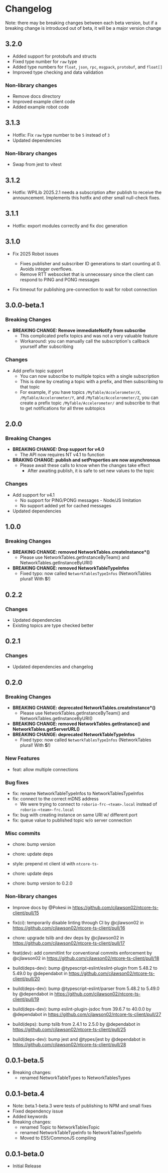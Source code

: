 # Changelog

Note: there may be breaking changes between each beta version, but if a breaking change is introduced out of beta, it will be a major version change

## 3.2.0

- Added support for protobufs and structs
- Fixed type number for `raw` type
- Added type numbers for `float`, `json`, `rpc`, `msgpack`, `protobuf`, and `float[]`
- Improved type checking and data validation

### Non-library changes

- Remove docs directory
- Improved example client code
- Added example robot code

## 3.1.3

- Hotfix: Fix `raw` type number to be `5` instead of `3`
- Updated dependencies

### Non-library changes

- Swap from jest to vitest

## 3.1.2

- Hotfix: WPILib 2025.2.1 needs a subscription after publish to receive the announcement. Implements this hotfix and other small null-check fixes.

## 3.1.1

- Hotfix: export modules correctly and fix doc generation

## 3.1.0

- Fix 2025 Robot issues

  - Fixes publisher and subscriber ID generations to start counting at 0. Avoids integer overflows.
  - Remove RTT websocket that is unnecessary since the client can respond to PING and PONG messages

- Fix timeout for publishing pre-connection to wait for robot connection

## 3.0.0-beta.1

### Breaking Changes

- **BREAKING CHANGE: Remove immediateNotify from subscribe**
  - This complicated prefix topics and was not a very valuable feature
  - Workaround: you can manually call the subscription's callback yourself after subscribing

### Changes

- Add prefix topic support
  - You can now subscribe to multiple topics with a single subscription
  - This is done by creating a topic with a prefix, and then subscribing to that topic
  - For example, if you have topics `/MyTable/Accelerometer/X`, `/MyTable/Accelerometer/Y`, and `/MyTable/Accelerometer/Z`, you can create a prefix topic `/MyTable/Accelerometer/` and subscribe to that to get notifications for all three subtopics

## 2.0.0

### Breaking Changes

- **BREAKING CHANGE: Drop support for v4.0**
  - The API now requires NT v4.1 to function
- **BRAKING CHANGE: publish and setProperties are now asynchronous**
  - Please await these calls to know when the changes take effect
    - After awaiting publish, it is safe to set new values to the topic

### Changes

- Add support for v4.1
  - No support for PING/PONG messages - Node/JS limitation
  - No support added yet for cached messages
- Updated dependencies

## 1.0.0

### Breaking Changes

- **BREAKING CHANGE: removed NetworkTables.createInstance\*()**
  - Please use NetworkTables.getInstanceByTeam() and NetworkTables.getInstanceByURI()
- **BREAKING CHANGE: removed NetworkTableTypeInfos**
  - Fixed typo: now called `NetworkTablesTypeInfos` (NetworkTables plural! With **S**!)

## 0.2.2

### Changes

- Updated dependencies
- Existing topics are type checked better

## 0.2.1

### Changes

- Updated dependencies and changelog

## 0.2.0

### Breaking Changes

- **BREAKING CHANGE: deprecated NetworkTables.createInstance\*()**
  - Please use NetworkTables.getInstanceByTeam() and NetworkTables.getInstanceByURI()
- **BREAKING CHANGE: removed NetworkTables.getInstance() and NetworkTables.getServerURL()**
- **BREAKING CHANGE: deprecated NetworkTableTypeInfos**
  - Fixed typo: now called `NetworkTablesTypeInfos` (NetworkTables plural! With **S**!)

### New Features

- feat: allow multiple connections

### Bug fixes

- fix: rename NetworkTableTypeInfos to NetworkTablesTypeInfos
- fix: connect to the correct mDNS address
  - We were trying to connect to `roborio-frc-<team>.local` instead of `roborio-<team>-frc.local`
- fix: bug with creating instance on same URI w/ different port
- fix: queue value to published topic w/o server connection

### Misc commits

- chore: bump version

- chore: update deps
- style: prepend nt client id with `ntcore-ts-`
- chore: update deps
- chore: bump version to 0.2.0

### Non-library changes

- Improve docs by @Pokesi in <https://github.com/cjlawson02/ntcore-ts-client/pull/15>

- fix(ci): temporarily disable linting through CI by @cjlawson02 in <https://github.com/cjlawson02/ntcore-ts-client/pull/16>
- chore: upgrade tslib and dev deps by @cjlawson02 in <https://github.com/cjlawson02/ntcore-ts-client/pull/17>
- feat(dev): add commitlint for conventional commits enforcement by @cjlawson02 in <https://github.com/cjlawson02/ntcore-ts-client/pull/18>
- build(deps-dev): bump @typescript-eslint/eslint-plugin from 5.48.2 to 5.49.0 by @dependabot in <https://github.com/cjlawson02/ntcore-ts-client/pull/20>
- build(deps-dev): bump @typescript-eslint/parser from 5.48.2 to 5.49.0 by @dependabot in <https://github.com/cjlawson02/ntcore-ts-client/pull/19>
- build(deps-dev): bump eslint-plugin-jsdoc from 39.6.7 to 40.0.0 by @dependabot in <https://github.com/cjlawson02/ntcore-ts-client/pull/27>
- build(deps): bump tslib from 2.4.1 to 2.5.0 by @dependabot in <https://github.com/cjlawson02/ntcore-ts-client/pull/25>
- build(deps-dev): bump jest and @types/jest by @dependabot in <https://github.com/cjlawson02/ntcore-ts-client/pull/28>

## 0.0.1-beta.5

- Breaking changes:
  - renamed NetworkTableTypes to NetworkTablesTypes

## 0.0.1-beta.4

- Note: beta.1-beta.3 were tests of publishing to NPM and small fixes
- Fixed dependency issue
- Added keywords
- Breaking changes:
  - renamed Topic to NetworkTablesTopic
  - renamed NetworkTableTypeInfo to NetworkTablesTypeInfo
  - Moved to ES5/CommonJS compiling

## 0.0.1-beta.0

- Initial Release
